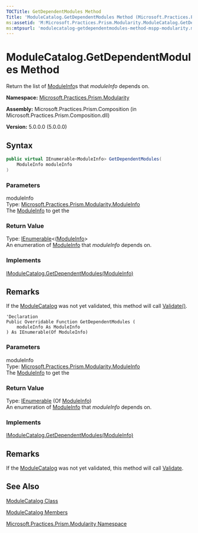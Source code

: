 ```yaml
---
TOCTitle: GetDependentModules Method
Title: 'ModuleCatalog.GetDependentModules Method (Microsoft.Practices.Prism.Modularity)'
ms:assetid: 'M:Microsoft.Practices.Prism.Modularity.ModuleCatalog.GetDependentModules(Microsoft.Practices.Prism.Modularity.ModuleInfo)'
ms:mtpsurl: 'modulecatalog-getdependentmodules-method-mspp-modularity.md'
---
```


# ModuleCatalog.GetDependentModules Method

Return the list of [ModuleInfo](/patterns-practices/reference/moduleinfo-class-mspp-modularity)s that *moduleInfo* depends on.

**Namespace:** [Microsoft.Practices.Prism.Modularity](/patterns-practices/reference/mspp-modularity-namespace)

**Assembly:** Microsoft.Practices.Prism.Composition (in Microsoft.Practices.Prism.Composition.dll)

**Version:** 5.0.0.0 (5.0.0.0)

## Syntax

```C#
public virtual IEnumerable<ModuleInfo> GetDependentModules(
	ModuleInfo moduleInfo
)
```
### Parameters

moduleInfo  
Type: [Microsoft.Practices.Prism.Modularity.ModuleInfo](/patterns-practices/reference/moduleinfo-class-mspp-modularity)   
The [ModuleInfo](/patterns-practices/reference/moduleinfo-class-mspp-modularity) to get the

### Return Value

Type: [IEnumerable](http://msdn.microsoft.com/en-us/library/9eekhta0)&lt;([ModuleInfo](/patterns-practices/reference/moduleinfo-class-mspp-modularity)&gt;   
An enumeration of [ModuleInfo](/patterns-practices/reference/moduleinfo-class-mspp-modularity) that *moduleInfo* depends on.

### Implements

[IModuleCatalog.GetDependentModules(ModuleInfo)](/patterns-practices/reference/imodulecatalog-getdependentmodules-method-mspp-modularity)

## Remarks

 If the [ModuleCatalog](/patterns-practices/reference/imodulecatalog-getdependentmodules-method-mspp-modularity) was not yet validated, this method will call [Validate()](/patterns-practices/reference/modulecatalog-validate-method-mspp-modularity).


```VB
'Declaration
Public Overridable Function GetDependentModules ( 
	moduleInfo As ModuleInfo
) As IEnumerable(Of ModuleInfo)
```

### Parameters

moduleInfo  
Type: [Microsoft.Practices.Prism.Modularity.ModuleInfo](/patterns-practices/reference/moduleinfo-class-mspp-modularity)   
The [ModuleInfo](/patterns-practices/reference/moduleinfo-class-mspp-modularity) to get the

### Return Value

Type: [IEnumerable](http://msdn.microsoft.com/en-us/library/9eekhta0) (Of [ModuleInfo](/patterns-practices/reference/moduleinfo-class-mspp-modularity))   
An enumeration of [ModuleInfo](/patterns-practices/reference/moduleinfo-class-mspp-modularity) that *moduleInfo* depends on.

### Implements

[IModuleCatalog.GetDependentModules(ModuleInfo)](/patterns-practices/reference/imodulecatalog-getdependentmodules-method-mspp-modularity)

## Remarks

 If the [ModuleCatalog](/patterns-practices/reference/imodulecatalog-getdependentmodules-method-mspp-modularity) was not yet validated, this method will call [Validate](/patterns-practices/reference/modulecatalog-validate-method-mspp-modularity).

## See Also

[ModuleCatalog Class](/patterns-practices/reference/modulecatalog-class-mspp-modularity)

[ModuleCatalog Members](/patterns-practices/reference/modulecatalog-members-mspp-modularity)

[Microsoft.Practices.Prism.Modularity Namespace](/patterns-practices/reference/mspp-modularity-namespace)
